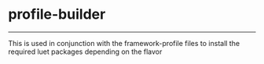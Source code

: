 # profile-builder

--------------------

This is used in conjunction with the framework-profile files to install the required luet packages depending on the flavor